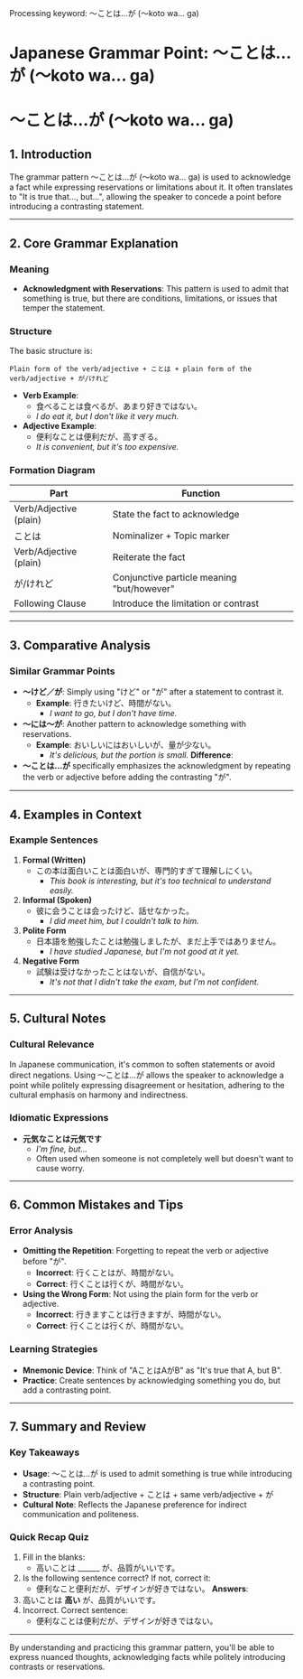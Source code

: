 Processing keyword: ～ことは…が (～koto wa... ga)
# Japanese Grammar Point: ～ことは…が (～koto wa... ga)
# ～ことは…が (～koto wa... ga)
## 1. Introduction
The grammar pattern ～ことは...が (～koto wa... ga) is used to acknowledge a fact while expressing reservations or limitations about it. It often translates to "It is true that..., but...", allowing the speaker to concede a point before introducing a contrasting statement.

---
## 2. Core Grammar Explanation
### Meaning
- **Acknowledgment with Reservations**: This pattern is used to admit that something is true, but there are conditions, limitations, or issues that temper the statement.
### Structure
The basic structure is:
```
Plain form of the verb/adjective + ことは + plain form of the verb/adjective + が/けれど
```
- **Verb Example**:
  - 食べることは食べるが、あまり好きではない。
  - _I do eat it, but I don't like it very much._
- **Adjective Example**:
  - 便利なことは便利だが、高すぎる。
  - _It is convenient, but it's too expensive._
### Formation Diagram
| Part                    | Function                                    |
|-------------------------|---------------------------------------------|
| Verb/Adjective (plain)  | State the fact to acknowledge               |
| ことは                   | Nominalizer + Topic marker                  |
| Verb/Adjective (plain)  | Reiterate the fact                          |
| が/けれど                | Conjunctive particle meaning "but/however"  |
| Following Clause        | Introduce the limitation or contrast        |
---
## 3. Comparative Analysis
### Similar Grammar Points
- **～けど／が**: Simply using "けど" or "が" after a statement to contrast it.
  - **Example**: 行きたいけど、時間がない。
    - _I want to go, but I don't have time._
- **～には～が**: Another pattern to acknowledge something with reservations.
  - **Example**: おいしいにはおいしいが、量が少ない。
    - _It's delicious, but the portion is small._
**Difference**:
- **～ことは...が** specifically emphasizes the acknowledgment by repeating the verb or adjective before adding the contrasting "が".
---
## 4. Examples in Context
### Example Sentences
1. **Formal (Written)**
   - この本は面白いことは面白いが、専門的すぎて理解しにくい。
     - _This book is interesting, but it's too technical to understand easily._
2. **Informal (Spoken)**
   - 彼に会うことは会ったけど、話せなかった。
     - _I did meet him, but I couldn't talk to him._
3. **Polite Form**
   - 日本語を勉強したことは勉強しましたが、まだ上手ではありません。
     - _I have studied Japanese, but I'm not good at it yet._
4. **Negative Form**
   - 試験は受けなかったことはないが、自信がない。
     - _It's not that I didn't take the exam, but I'm not confident._
---
## 5. Cultural Notes
### Cultural Relevance
In Japanese communication, it's common to soften statements or avoid direct negations. Using ～ことは...が allows the speaker to acknowledge a point while politely expressing disagreement or hesitation, adhering to the cultural emphasis on harmony and indirectness.
### Idiomatic Expressions
- **元気なことは元気です**
  - _I'm fine, but..._
  - Often used when someone is not completely well but doesn't want to cause worry.
---
## 6. Common Mistakes and Tips
### Error Analysis
- **Omitting the Repetition**: Forgetting to repeat the verb or adjective before "が".
  - **Incorrect**: 行くことはが、時間がない。
  - **Correct**: 行くことは行くが、時間がない。
- **Using the Wrong Form**: Not using the plain form for the verb or adjective.
  - **Incorrect**: 行きますことは行きますが、時間がない。
  - **Correct**: 行くことは行くが、時間がない。
### Learning Strategies
- **Mnemonic Device**: Think of "AことはAがB" as "It's true that A, but B".
- **Practice**: Create sentences by acknowledging something you do, but add a contrasting point.
---
## 7. Summary and Review
### Key Takeaways
- **Usage**: ～ことは...が is used to admit something is true while introducing a contrasting point.
- **Structure**: Plain verb/adjective + ことは + same verb/adjective + が
- **Cultural Note**: Reflects the Japanese preference for indirect communication and politeness.
### Quick Recap Quiz
1. Fill in the blanks:
   - 高いことは ______ が、品質がいいです。
2. Is the following sentence correct? If not, correct it:
   - 便利なこと便利だが、デザインが好きではない。
**Answers**:
1. 高いことは **高い** が、品質がいいです。
2. Incorrect. Correct sentence:
   - 便利なことは便利だが、デザインが好きではない。
---
By understanding and practicing this grammar pattern, you'll be able to express nuanced thoughts, acknowledging facts while politely introducing contrasts or reservations.
